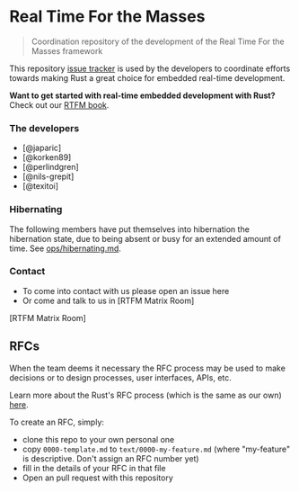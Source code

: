 # Real Time For the Masses

> Coordination repository of the development of the Real Time For the Masses framework

This repository [issue tracker] is used by the developers to coordinate efforts towards making Rust
a great choice for embedded real-time development.

[issue tracker]: https://github.com/rtfm-rs/rfcs/issues

**Want to get started with real-time embedded development with Rust?** Check out our
[RTFM book][book].

[book]: https://docs.rust-embedded.org/book

### The developers

- [@japaric]
- [@korken89]
- [@perlindgren]
- [@nils-grepit]
- [@texitoi]

### Hibernating

The following members have put themselves into hibernation the hibernation state, due to being absent or busy for an extended amount of time. See [ops/hibernating.md](https://github.com/rtfm-rs/rfcs/blob/master/ops/hibernating.md).

### Contact

- To come into contact with us please open an issue here
- Or come and talk to us in [RTFM Matrix Room]

[RTFM Matrix Room]

## RFCs

When the team deems it necessary the RFC process may be used to make decisions or to design
processes, user interfaces, APIs, etc.

Learn more about the Rust's RFC process (which is the same as our own) [here][rust-rfc].

[rust-rfc]: https://rust-lang.github.io/rfcs/

To create an RFC, simply:
- clone this repo to your own personal one
- copy `0000-template.md` to `text/0000-my-feature.md` (where "my-feature" is
  descriptive. Don't assign an RFC number yet)
- fill in the details of your RFC in that file
- Open an pull request with this repository
